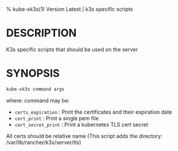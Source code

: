 % kube-xk3s(1) Version Latest | k3s specific scripts
# DESCRIPTION


K3s specific scripts that should be used on the server


# SYNOPSIS

```bash
kube-xk3s command args
```
where: command may be:
  * `certs_expiration` : Print the certificates and their expiration date
  * `cert_print` : Print a single pem file
  * `cert_secret_print` : Print a kubernetes TLS cert secret

All certs should be relative name (This script adds the directory: /var/lib/rancher/k3s/server/tls)

